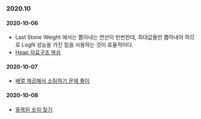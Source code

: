 ### 2020.10 

#### 2020-10-06 
* Last Stone Weight 에서는 뽑아내는 연산이 빈번한데, 최대값들만 뽑아내야 하므로 LogN 성능을 가진 힙을 사용하는 것이 효율적이다. 
* [Heap 자료구조 복습](https://www.evernote.com/l/AXpfk2R77YdJ96d48DJEVzRgCppZZBk8Ieo/)

#### 2020-10-07 
* [배열 제곱해서 소팅하기 문제 풀이](https://www.evernote.com/l/AXovT7gm5mpFxYhAO8JEfy2zOQocY6DVXmo/)

#### 2020-10-08 
* [중복된 숫자 찾기](https://www.evernote.com/l/AXoDaSHrI8FPu6hFGYLuzhqOc374h0d38eU/)